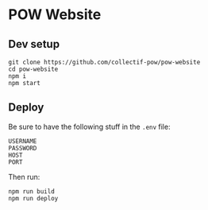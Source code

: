 # POW Website

## Dev setup

```
git clone https://github.com/collectif-pow/pow-website
cd pow-website
npm i
npm start
```

## Deploy

Be sure to have the following stuff in the `.env` file:

```
USERNAME
PASSWORD
HOST
PORT
```

Then run:

```
npm run build
npm run deploy
```
